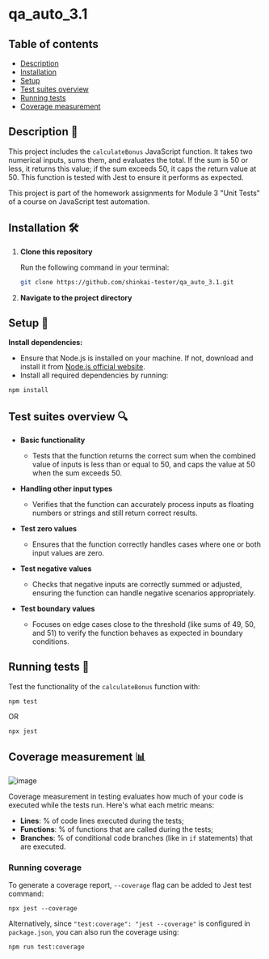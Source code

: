 # qa_auto_3.1

## Table of contents
- [Description](#description-)
- [Installation](#installation-)
- [Setup](#setup-)
- [Test suites overview](#test-suites-overview-)
- [Running tests](#running-tests-)
- [Coverage measurement](#coverage-measurement-)


## Description 📝

This project includes the `calculateBonus` JavaScript function. It takes two numerical inputs, sums them, and evaluates the total. If the sum is 50 or less, it returns this value; if the sum exceeds 50, it caps the return value at 50. This function is tested with Jest to ensure it performs as expected.

This project is part of the homework assignments for Module 3 "Unit Tests" of a course on JavaScript test automation.

## Installation 🛠️

1. **Clone this repository**

   Run the following command in your terminal:
     ```bash
     git clone https://github.com/shinkai-tester/qa_auto_3.1.git
     ```

3. **Navigate to the project directory**

## Setup 🚀

**Install dependencies:**
- Ensure that Node.js is installed on your machine. If not, download and install it from [Node.js official website](https://nodejs.org/).
- Install all required dependencies by running:
```bash
npm install
```

## Test suites overview 🔍

- **Basic functionality**
  - Tests that the function returns the correct sum when the combined value of inputs is less than or equal to 50, and caps the value at 50 when the sum exceeds 50.

- **Handling other input types**
  - Verifies that the function can accurately process inputs as floating numbers or strings and still return correct results.

- **Test zero values**
  - Ensures that the function correctly handles cases where one or both input values are zero.

- **Test negative values**
  - Checks that negative inputs are correctly summed or adjusted, ensuring the function can handle negative scenarios appropriately.

- **Test boundary values**
  - Focuses on edge cases close to the threshold (like sums of 49, 50, and 51) to verify the function behaves as expected in boundary conditions.


## Running tests 🧪

Test the functionality of the `calculateBonus` function with:
```
npm test
```
OR
```
npx jest
```

## Coverage measurement 📊

![image](https://github.com/shinkai-tester/qa_auto_3.1/assets/57576102/10244595-63af-4ba8-98ed-9106b27c7890)


Coverage measurement in testing evaluates how much of your code is executed while the tests run. Here's what each metric means:

- **Lines**: % of code lines executed during the tests;
- **Functions**: % of functions that are called during the tests;
- **Branches**: % of conditional code branches (like in `if` statements) that are executed.


### Running coverage

To generate a coverage report, `--coverage` flag can be added to Jest test command:

```
npx jest --coverage
```
Alternatively, since `"test:coverage": "jest --coverage"` is configured in `package.json`, you can also run the coverage using:

```
npm run test:coverage
```

